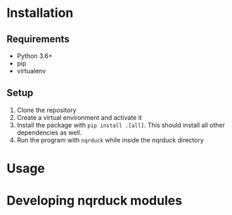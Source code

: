 # Installation 
## Requirements
- Python 3.6+
- pip
- virtualenv
## Setup
1. Clone the repository
2. Create a virtual environment and activate it
3. Install the package with `pip install .[all]`. This should install all other dependencies as well.
4. Run the program with `nqrduck` while inside the nqrduck directory

# Usage


# Developing nqrduck modules
